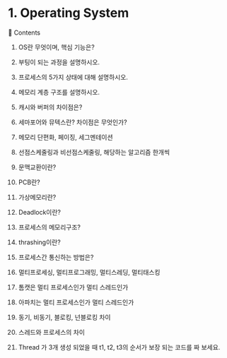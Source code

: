 # 1. Operating System

📖 Contents

1. OS란 무엇이며, 핵심 기능은?
2. 부팅이 되는 과정을 설명하시오.
3. 프로세스의 5가지 상태에 대해 설명하시오.
4. 메모리 계층 구조를 설명하시오.
5. 캐시와 버퍼의 차이점은?
6. 세마포어와 뮤텍스란? 차이점은 무엇인가?
7. 메모리 단편화, 페이징, 세그멘테이션
8. 선점스케줄링과 비선점스케줄링, 해당하는 알고리즘 한개씩
9. 문맥교환이란?
10. PCB란?

11. 가상메모리란?

12. Deadlock이란?

13. 프로세스의 메모리구조?

14. thrashing이란?

15. 프로세스간 통신하는 방법은?

16. 멀티프로세싱, 멀티프로그래밍, 멀티스레딩, 멀티태스킹

17. 톰캣은 멀티 프로세스인가 멀티 스레드인가

18. 아파치는 멀티 프로세스인가 멀티 스레드인가

19. 동기, 비동기, 블로킹, 넌블로킹 차이

20. 스레드와 프로세스의 차이

21. Thread 가 3개 생성 되었을 때 t1, t2, t3의 순서가 보장 되는 코드를 짜 보세요.

